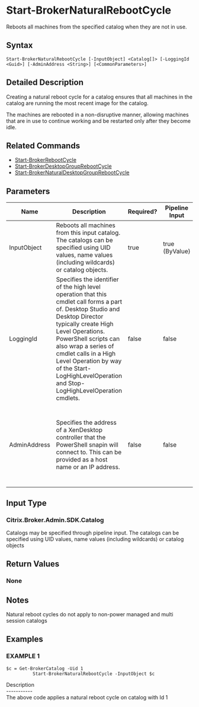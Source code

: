 ﻿# Start-BrokerNaturalRebootCycle

   Reboots all machines from the specified catalog when they are not in use.

## Syntax
```
Start-BrokerNaturalRebootCycle [-InputObject] <Catalog[]> [-LoggingId <Guid>] [-AdminAddress <String>] [<CommonParameters>]
```

## Detailed Description
   Creating a natural reboot cycle for a catalog ensures that all machines in the catalog are running the most recent image for the catalog.

The machines are rebooted in a non-disruptive manner, allowing machines that are in use to continue working and be restarted only after they become idle.

## Related Commands
  * [Start-BrokerRebootCycle](Start-BrokerRebootCycle.html)
  * [Start-BrokerDesktopGroupRebootCycle](Start-BrokerDesktopGroupRebootCycle.html)
  * [Start-BrokerNaturalDesktopGroupRebootCycle](Start-BrokerNaturalDesktopGroupRebootCycle.html)
## Parameters

| Name   | Description | Required? | Pipeline Input | Default Value |
| --- | --- | --- | --- | --- |
| InputObject | Reboots all machines from this input catalog. The catalogs can be specified using UID values, name values (including wildcards) or catalog objects. | true | true (ByValue) |  |
| LoggingId | Specifies the identifier of the high level operation that this cmdlet call forms a part of. Desktop Studio and Desktop Director typically create High Level Operations. PowerShell scripts can also wrap a series of cmdlet calls in a High Level Operation by way of the Start-LogHighLevelOperation and Stop-LogHighLevelOperation cmdlets. | false | false |  |
| AdminAddress | Specifies the address of a XenDesktop controller that the PowerShell snapin will connect to. This can be provided as a host name or an IP address. | false | false | Localhost. Once a value is provided by any cmdlet, this value will become the default. |

## Input Type
### Citrix.Broker.Admin.SDK.Catalog
   Catalogs may be specified through pipeline input. The catalogs can be specified using UID values, name values (including wildcards) or catalog objects
## Return Values
### None
   ## Notes
   Natural reboot cycles do not apply to non-power managed and multi session catalogs
## Examples

### EXAMPLE 1
```
$c = Get-BrokerCatalog -Uid 1
          Start-BrokerNaturalRebootCycle -InputObject $c
```
   Description<br>-----------<br>The above code applies a natural reboot cycle on catalog with Id 1
